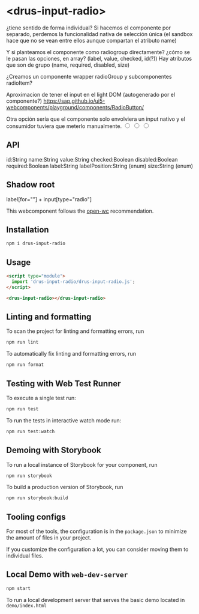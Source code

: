 # \<drus-input-radio>

¿tiene sentido de forma individual?
Si hacemos el componente por separado, perdemos la funcionalidad nativa de selección única (el sandbox hace que no se vean entre ellos aunque compartan el atributo name)

Y si planteamos el componente como radiogroup directamente?
¿cómo se le pasan las opciones, en array? (label, value, checked, id(?))
Hay atributos que son de grupo (name, required, disabled, size)

¿Creamos un componente wrapper radioGroup y subcomponentes radioItem?

Aproximacion de tener el input en el light DOM (autogenerado por el componente?)
https://sap.github.io/ui5-webcomponents/playground/components/RadioButton/

Otra opción sería que el componente solo envolviera un input nativo y el consumidor tuviera que meterlo manualmente.
<drus-input-radio>
  <input type="radio" id="1" name="radiogroup">
</drus-input-radio>
<drus-input-radio>
  <input type="radio" id="2" name="radiogroup">
</drus-input-radio>
<drus-input-radio>
  <input type="radio" id="3" name="radiogroup">
</drus-input-radio>

## API

id:String
name:String
value:String
checked:Boolean
disabled:Boolean
required:Boolean
label:String
labelPosition:String (enum)
size:String (enum)

## Shadow root

label[for=""] + input[type="radio"]




This webcomponent follows the [open-wc](https://github.com/open-wc/open-wc) recommendation.

## Installation

```bash
npm i drus-input-radio
```

## Usage

```html
<script type="module">
  import 'drus-input-radio/drus-input-radio.js';
</script>

<drus-input-radio></drus-input-radio>
```

## Linting and formatting

To scan the project for linting and formatting errors, run

```bash
npm run lint
```

To automatically fix linting and formatting errors, run

```bash
npm run format
```

## Testing with Web Test Runner

To execute a single test run:

```bash
npm run test
```

To run the tests in interactive watch mode run:

```bash
npm run test:watch
```

## Demoing with Storybook

To run a local instance of Storybook for your component, run

```bash
npm run storybook
```

To build a production version of Storybook, run

```bash
npm run storybook:build
```


## Tooling configs

For most of the tools, the configuration is in the `package.json` to minimize the amount of files in your project.

If you customize the configuration a lot, you can consider moving them to individual files.

## Local Demo with `web-dev-server`

```bash
npm start
```

To run a local development server that serves the basic demo located in `demo/index.html`
